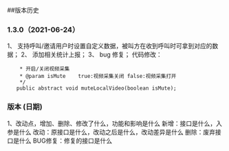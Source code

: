 ##版本历史
### 1.3.0（2021-06-24）
1、 支持呼叫/邀请用户时设置自定义数据，被叫方在收到呼叫时可拿到对应的数据；
2、 添加相关统计上报；
3、 bug 修复；
代码修改：
```  /**
   	* 开启/关闭视频采集
   	* @param isMute    true:视频采集关闭 false:视频采集打开
   	*/
   public abstract void muteLocalVideo(boolean isMute);
```


### 版本 (日期)
1、改动点，增加、删除、修改了什么，功能和影响是什么
新增：接口是什么，入参是什么
改动：原接口是什么，改动之后是什么，改动差异是什么
删除：废弃接口是什么
BUG修复：修复的接口是什么
